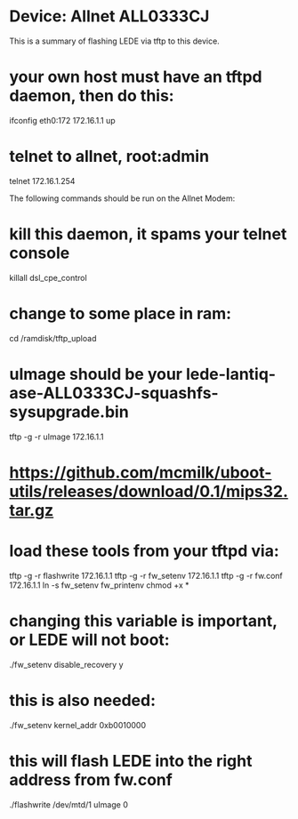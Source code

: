 
# Device: Allnet ALL0333CJ

This is a summary of flashing LEDE via tftp to this device.

# your own host must have an tftpd daemon, then do this:
ifconfig eth0:172 172.16.1.1 up

# telnet to allnet, root:admin
telnet 172.16.1.254

The following commands should be run on the Allnet Modem:

# kill this daemon, it spams your telnet console
killall dsl_cpe_control

# change to some place in ram:
cd /ramdisk/tftp_upload

# uImage should be your lede-lantiq-ase-ALL0333CJ-squashfs-sysupgrade.bin
tftp -g -r uImage 172.16.1.1

# https://github.com/mcmilk/uboot-utils/releases/download/0.1/mips32.tar.gz
# load these tools from your tftpd via:
tftp -g -r flashwrite 172.16.1.1
tftp -g -r fw_setenv 172.16.1.1
tftp -g -r fw.conf 172.16.1.1
ln -s fw_setenv fw_printenv
chmod +x *

# changing this variable is important, or LEDE will not boot:
./fw_setenv disable_recovery y

# this is also needed:
./fw_setenv kernel_addr 0xb0010000

# this will flash LEDE into the right address from fw.conf
./flashwrite /dev/mtd/1 uImage 0

